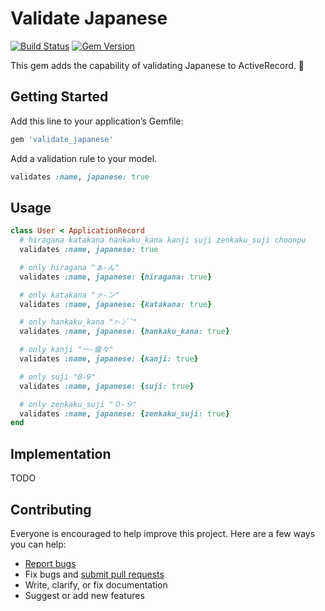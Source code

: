 # Validate Japanese

[![Build Status](https://travis-ci.org/ts-3156/validate_japanese.svg?branch=master)](https://travis-ci.org/ts-3156/validate_japanese)
[![Gem Version](https://badge.fury.io/rb/validate_japanese.svg)](https://badge.fury.io/rb/validate_japanese)

This gem adds the capability of validating Japanese to ActiveRecord. :tada:

## Getting Started

Add this line to your application’s Gemfile:

```ruby
gem 'validate_japanese'
```

Add a validation rule to your model.

```ruby
validates :name, japanese: true
```

## Usage

```ruby
class User < ApplicationRecord
  # hiragana katakana hankaku_kana kanji suji zenkaku_suji choonpu
  validates :name, japanese: true

  # only hiragana "ぁ-ん"
  validates :name, japanese: {hiragana: true}

  # only katakana "ァ-ン"
  validates :name, japanese: {katakana: true}

  # only hankaku_kana "ｧ-ﾝﾞﾟ"
  validates :name, japanese: {hankaku_kana: true}

  # only kanji "一-龠々"
  validates :name, japanese: {kanji: true}

  # only suji "0-9"
  validates :name, japanese: {suji: true}

  # only zenkaku_suji "０-９"
  validates :name, japanese: {zenkaku_suji: true}
end
```

## Implementation

TODO

## Contributing

Everyone is encouraged to help improve this project. Here are a few ways you can help:

- [Report bugs](https://github.com/ts-3156/validate_japanese/issues)
- Fix bugs and [submit pull requests](https://github.com/ts-3156/validate_japanese/pulls)
- Write, clarify, or fix documentation
- Suggest or add new features
